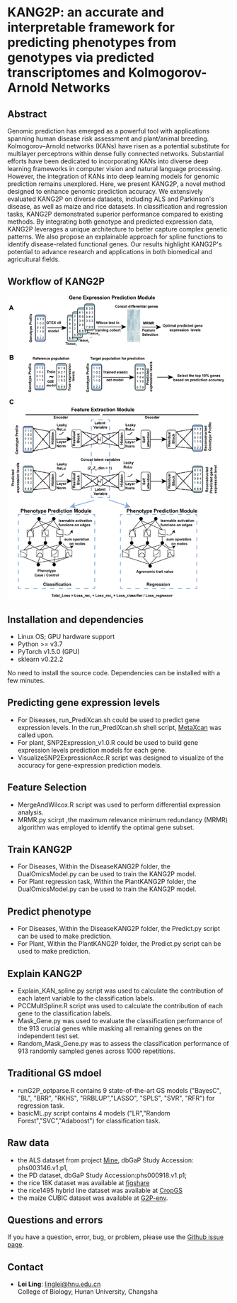 # KANG2P: an accurate and interpretable framework for predicting phenotypes from genotypes via predicted transcriptomes and Kolmogorov-Arnold Networks

## **Abstract**
Genomic prediction has emerged as a powerful tool with applications spanning human disease risk assessment and plant/animal breeding. Kolmogorov–Arnold networks (KANs) have risen as a potential substitute for multilayer perceptrons within dense fully connected networks. Substantial efforts have been dedicated to incorporating KANs into diverse deep learning frameworks in computer vision and natural language processing. However, the integration of KANs into deep learning models for genomic prediction remains unexplored. Here, we present KANG2P, a novel method designed to enhance genomic prediction accuracy. We extensively evaluated KANG2P on diverse datasets, including ALS and Parkinson's disease, as well as maize and rice datasets. In classification and regression tasks, KANG2P demonstrated superior performance compared to existing methods. By integrating both genotype and predicted expression data, KANG2P leverages a unique architecture to better capture complex genetic patterns. We also propose an explainable approach for spline functions to identify disease-related functional genes. Our results highlight KANG2P's potential to advance research and applications in both biomedical and agricultural fields.

## **Workflow of KANG2P**
![image](https://github.com/LuoGroup2023/KANG2P/blob/main/img/KANG2P_workflow_v2.png)

## **Installation and dependencies**
- Linux OS; GPU hardware support
- Python >= v3.7
- PyTorch v1.5.0 (GPU)
- sklearn v0.22.2

No need to install the source code. Dependencies can be installed with a few minutes.

## Predicting gene expression levels
- For Diseases, run_PrediXcan.sh could be used to predict gene expression levels. In the run_PrediXcan.sh shell script, [MetaXcan](https://github.com/hakyimlab/MetaXcan) was called upon.
- For plant, SNP2Expression_v1.0.R could be used to build gene expression levels prediction models for each gene.
- VisualizeSNP2ExpressionAcc.R script was designed to visualize of the accuracy for gene-expression prediction models.

## Feature Selection
- MergeAndWilcox.R script was used to perform differential expression analysis.
- MRMR.py scirpt ,the maximum relevance minimum redundancy (MRMR) algorithm was employed to identify the optimal gene subset.

## Train KANG2P
- For Diseases, Within the DiseaseKANG2P folder, the DualOmicsModel.py can be used to train the KANG2P model.
- For Plant regression task, Within the PlantKANG2P folder, the DualOmicsModel.py can be used to train the KANG2P model.

## Predict phenotype
- For Diseases, Within the DiseaseKANG2P folder, the Predict.py script can be used to make prediction.
- For Plant, Within the PlantKANG2P folder, the Predict.py script can be used to make prediction.

## Explain KANG2P
- Explain_KAN_spline.py script was used to calculate the contribution of each latent variable to the classification labels.
- PCCMultSpline.R script was used to calculate the contribution of each gene to the classification labels.
- Mask_Gene.py was used to evaluate the classification performance of the 913 crucial genes while masking all remaining genes on the independent test set.
- Random_Mask_Gene.py was to assess the classification performance of 913 randomly sampled genes across 1000 repetitions.

## Traditional GS mdoel
- runG2P_optparse.R contains 9 state-of-the-art GS models ("BayesC", "BL", "BRR", "RKHS", "RRBLUP","LASSO", "SPLS", "SVR", "RFR") for regression task.
- basicML.py script contains 4 models ("LR","Random Forest","SVC","Adaboost") for classification task.

## Raw data 
- the ALS dataset from project [Mine](https://www.projectmine.com), dbGaP Study Accession: phs003146.v1.p1,
- the PD dataset, dbGaP Study Accession:phs000918.v1.p1; 
- the rice 18K dataset was available at [figshare](https://figshare.com/articles/dataset/NAM_variations/19166475)
- the rice1495 hybrid line dataset was available at [CropGS](https://iagr.genomics.cn/CropGS)
- the maize CUBIC dataset was available at [G2P-env](https://github.com/G2P-env/G2P).

## Questions and errors
If you have a question, error, bug, or problem, please use the [Github issue page](https://github.com/RayLing88/KANG2P_test/issues).

## Contact  
  - **Lei Ling**: [linglei@hnu.edu.cn](mailto:[linglei@hnu.edu.cn)   
  College of Biology, Hunan University, Changsha
